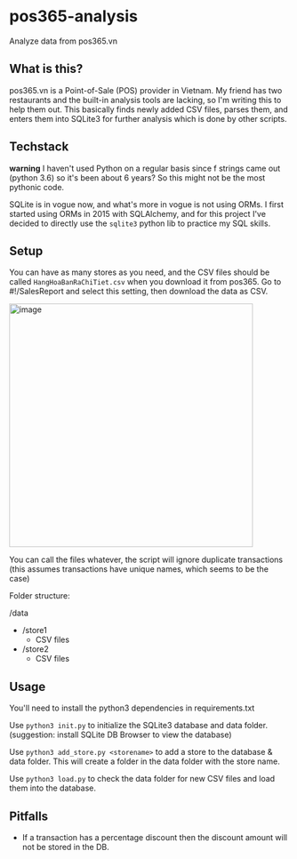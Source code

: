 # pos365-analysis

Analyze data from pos365.vn

## What is this?

pos365.vn is a Point-of-Sale (POS) provider in Vietnam. My friend has two restaurants and the built-in analysis tools
are lacking, so I'm writing this to help them out. This basically finds newly added CSV files, parses them, and enters
them into SQLite3 for further analysis which is done by other scripts.

## Techstack

**warning** I haven't used Python on a regular basis since f strings came out (python 3.6) so it's been about 6 years?
So this might not be the most pythonic code.

SQLite is in vogue now, and what's more in vogue is not using ORMs. I first started
using ORMs in 2015 with SQLAlchemy, and for this project I've decided to directly
use the `sqlite3` python lib to practice my SQL skills.

## Setup

You can have as many stores as you need, and the CSV files should be called `HangHoaBanRaChiTiet.csv` when you download it from pos365. Go to #!/SalesReport and select this setting, then download the data as CSV.

<img width="438" alt="image" src="https://github.com/JCharante/pos365-analysis/assets/13973198/41ba297d-417d-4b41-9426-619e1ee178e8">

You can call the files whatever, the script will ignore duplicate transactions (this assumes transactions have unique names, which seems to be the case)

Folder structure:

/data
  - /store1
    - CSV files
  - /store2
    - CSV files

## Usage

You'll need to install the python3 dependencies in requirements.txt

Use `python3 init.py` to initialize the SQLite3 database and data folder. (suggestion: install SQLite DB Browser to view the database)

Use `python3 add_store.py <storename>` to add a store to the database & data folder. This will create a folder in the data folder with the store name.

Use `python3 load.py` to check the data folder for new CSV files and load them into the database.

## Pitfalls

- If a transaction has a percentage discount then the discount amount will not be stored in the DB.
